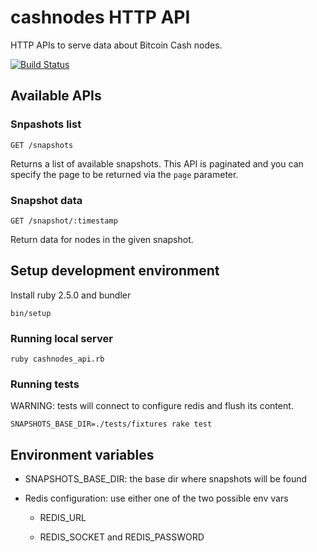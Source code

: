 # cashnodes HTTP API

HTTP APIs to serve data about Bitcoin Cash nodes.

[![Build Status](https://travis-ci.org/BitcoinUnlimited/cashnodes-api.svg?branch=master)](https://travis-ci.org/BitcoinUnlimited/cashnodes-api)

## Available APIs

### Snpashots list

    GET /snapshots

Returns a list of available snapshots. This API is paginated and you can specify
the page to be returned via the `page` parameter.


### Snapshot data

    GET /snapshot/:timestamp

Return data for nodes in the given snapshot.


## Setup development environment

Install ruby 2.5.0 and bundler

    bin/setup

### Running local server

    ruby cashnodes_api.rb


### Running tests

WARNING: tests will connect to configure redis and flush its content.

    SNAPSHOTS_BASE_DIR=./tests/fixtures rake test

## Environment variables

- SNAPSHOTS_BASE_DIR: the base dir where snapshots will be found

- Redis configuration: use either one of the two possible env vars

  + REDIS_URL 

  + REDIS_SOCKET and REDIS_PASSWORD
